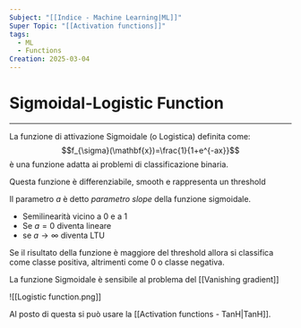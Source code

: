 ```yaml
---
Subject: "[[Indice - Machine Learning|ML]]"
Super Topic: "[[Activation functions]]"
tags:
  - ML
  - Functions
Creation: 2025-03-04
---
```

# Sigmoidal-Logistic Function
---
La funzione di attivazione Sigmoidale (o Logistica) definita come:
$$f_{\sigma}(\mathbf{x})=\frac{1}{1+e^{-ax}}$$
è una funzione adatta ai problemi di classificazione binaria.

Questa funzione è differenziabile, smooth e rappresenta un threshold

Il parametro $a$ è detto *parametro slope* della funzione sigmoidale.
- Semilinearità vicino a 0 e a 1
- Se $a=0$ diventa lineare
- se $a\to \infty$ diventa LTU

Se il risultato della funzione è maggiore del threshold allora si classifica come classe positiva, altrimenti come 0 o classe negativa.

La funzione Sigmoidale è sensibile al problema del [[Vanishing gradient]]

![[Logistic function.png]]

Al posto di questa si può usare la [[Activation functions - TanH|TanH]].
